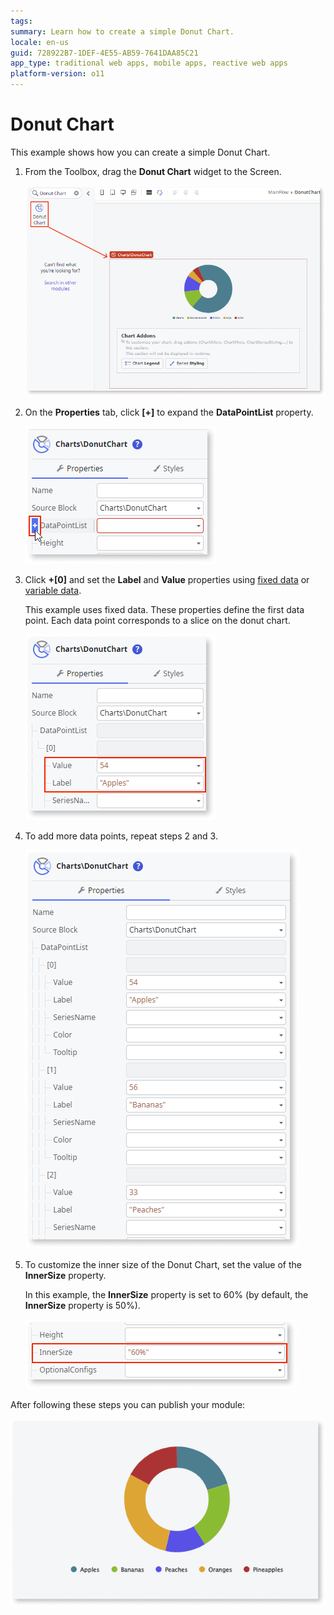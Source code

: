 ```yaml
---
tags:
summary: Learn how to create a simple Donut Chart.
locale: en-us
guid: 728922B7-1DEF-4E55-AB59-7641DAA85C21
app_type: traditional web apps, mobile apps, reactive web apps
platform-version: o11
---
```


# Donut Chart

This example shows how you can create a simple Donut Chart.

1. From the Toolbox, drag the **Donut Chart** widget to the Screen.

    ![Drag the Line Chart widget to the screen](images/chartdonut-drag-ss.png)

1. On the **Properties** tab, click **[+]** to expand the **DataPointList** property.

    ![Expand the Data Point List property](images/chartdonut-expand-ss.png)

1. Click **+[0]** and set the **Label** and **Value** properties using [fixed data](chart-data-v2.md#populate-your-chart-with-fixed-data) or [variable data](chart-data-v2.md#populate-your-chart-with-variable-data). 

    This example uses fixed data. These properties define the first data point. Each data point corresponds to a slice on the donut chart. 

    ![Set datapoint](images/chartdonut-datapoint-ss.png)

1. To add more data points, repeat steps 2 and 3.
    
    ![Add more datapoint](images/chartdonut-extra-datapoints-ss.png)

1. To customize the inner size of the Donut Chart, set the value of the **InnerSize** property. 

    In this example, the **InnerSize** property is set to 60% (by default, the **InnerSize** property is 50%).

    ![Set inner size of donut](images/chartdonut-innersize-ss.png)

After following these steps you can publish your module:

![Result](images/chartdonut-result.png)
